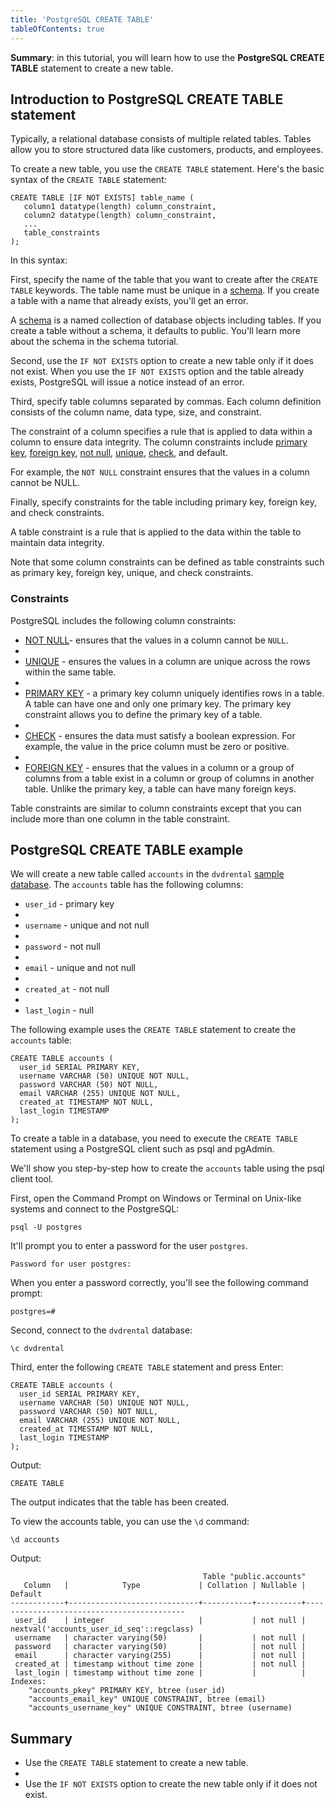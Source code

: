 ```yaml
---
title: 'PostgreSQL CREATE TABLE'
tableOfContents: true
---
```



**Summary**: in this tutorial, you will learn how to use the **PostgreSQL CREATE TABLE** statement to create a new table.

## Introduction to PostgreSQL CREATE TABLE statement

Typically, a relational database consists of multiple related tables. Tables allow you to store structured data like customers, products, and employees.

To create a new table, you use the `CREATE TABLE` statement. Here's the basic syntax of the `CREATE TABLE` statement:

```
CREATE TABLE [IF NOT EXISTS] table_name (
   column1 datatype(length) column_constraint,
   column2 datatype(length) column_constraint,
   ...
   table_constraints
);
```

In this syntax:

First, specify the name of the table that you want to create after the `CREATE TABLE` keywords. The table name must be unique in a [schema](/docs/postgresql/postgresql-administration/postgresql-schema). If you create a table with a name that already exists, you'll get an error.

A [schema](https://www.postgresqltutorial.com/postgresql-administration/postgresql-schema/) is a named collection of database objects including tables. If you create a table without a schema, it defaults to public. You'll learn more about the schema in the schema tutorial.

Second, use the `IF NOT EXISTS` option to create a new table only if it does not exist. When you use the `IF NOT EXISTS` option and the table already exists, PostgreSQL will issue a notice instead of an error.

Third, specify table columns separated by commas. Each column definition consists of the column name, data type, size, and constraint.

The constraint of a column specifies a rule that is applied to data within a column to ensure data integrity. The column constraints include [primary key](/docs/postgresql/postgresql-primary-key/), [foreign key](https://www.postgresqltutorial.com/postgresql-tutorial/postgresql-foreign-key/), [not null](/docs/postgresql/postgresql-tutorial/postgresql-not-null-constraint), [unique](https://www.postgresqltutorial.com/postgresql-tutorial/postgresql-unique-constraint/), [check](https://www.postgresqltutorial.com/postgresql-tutorial/postgresql-check-constraint), and default.

For example, the `NOT NULL` constraint ensures that the values in a column cannot be NULL.

Finally, specify constraints for the table including primary key, foreign key, and check constraints.

A table constraint is a rule that is applied to the data within the table to maintain data integrity.

Note that some column constraints can be defined as table constraints such as primary key, foreign key, unique, and check constraints.

### Constraints

PostgreSQL includes the following column constraints:

- [NOT NULL](/docs/postgresql/postgresql-not-null-constraint)- ensures that the values in a column cannot be `NULL`.
-
- [UNIQUE](/docs/postgresql/postgresql-unique-constraint) - ensures the values in a column are unique across the rows within the same table.
-
- [PRIMARY KEY](/docs/postgresql/postgresql-primary-key) - a primary key column uniquely identifies rows in a table. A table can have one and only one primary key. The primary key constraint allows you to define the primary key of a table.
-
- [CHECK](/docs/postgresql/postgresql-check-constraint) - ensures the data must satisfy a boolean expression. For example, the value in the price column must be zero or positive.
-
- [FOREIGN KEY](/docs/postgresql/postgresql-foreign-key) - ensures that the values in a column or a group of columns from a table exist in a column or group of columns in another table. Unlike the primary key, a table can have many foreign keys.

Table constraints are similar to column constraints except that you can include more than one column in the table constraint.

## PostgreSQL CREATE TABLE example

We will create a new table called `accounts` in the `dvdrental` [sample database](https://www.postgresqltutorial.com/postgresql-getting-started/postgresql-sample-database/). The `accounts` table has the following columns:

- `user_id` - primary key
-
- `username` - unique and not null
-
- `password` - not null
-
- `email` - unique and not null
-
- `created_at` - not null
-
- `last_login` - null

The following example uses the `CREATE TABLE` statement to create the `accounts` table:

```
CREATE TABLE accounts (
  user_id SERIAL PRIMARY KEY,
  username VARCHAR (50) UNIQUE NOT NULL,
  password VARCHAR (50) NOT NULL,
  email VARCHAR (255) UNIQUE NOT NULL,
  created_at TIMESTAMP NOT NULL,
  last_login TIMESTAMP
);
```

To create a table in a database, you need to execute the `CREATE TABLE` statement using a PostgreSQL client such as psql and pgAdmin.

We'll show you step-by-step how to create the `accounts` table using the psql client tool.

First, open the Command Prompt on Windows or Terminal on Unix-like systems and connect to the PostgreSQL:

```
psql -U postgres
```

It'll prompt you to enter a password for the user `postgres`.

```
Password for user postgres:
```

When you enter a password correctly, you'll see the following command prompt:

```
postgres=#
```

Second, connect to the `dvdrental` database:

```
\c dvdrental
```

Third, enter the following `CREATE TABLE` statement and press Enter:

```
CREATE TABLE accounts (
  user_id SERIAL PRIMARY KEY,
  username VARCHAR (50) UNIQUE NOT NULL,
  password VARCHAR (50) NOT NULL,
  email VARCHAR (255) UNIQUE NOT NULL,
  created_at TIMESTAMP NOT NULL,
  last_login TIMESTAMP
);
```

Output:

```
CREATE TABLE
```

The output indicates that the table has been created.

To view the accounts table, you can use the `\d` command:

```
\d accounts
```

Output:

```
                                           Table "public.accounts"
   Column   |            Type             | Collation | Nullable |                  Default
------------+-----------------------------+-----------+----------+-------------------------------------------
 user_id    | integer                     |           | not null | nextval('accounts_user_id_seq'::regclass)
 username   | character varying(50)       |           | not null |
 password   | character varying(50)       |           | not null |
 email      | character varying(255)      |           | not null |
 created_at | timestamp without time zone |           | not null |
 last_login | timestamp without time zone |           |          |
Indexes:
    "accounts_pkey" PRIMARY KEY, btree (user_id)
    "accounts_email_key" UNIQUE CONSTRAINT, btree (email)
    "accounts_username_key" UNIQUE CONSTRAINT, btree (username)
```

## Summary

- Use the `CREATE TABLE` statement to create a new table.
-
- Use the `IF NOT EXISTS` option to create the new table only if it does not exist.
